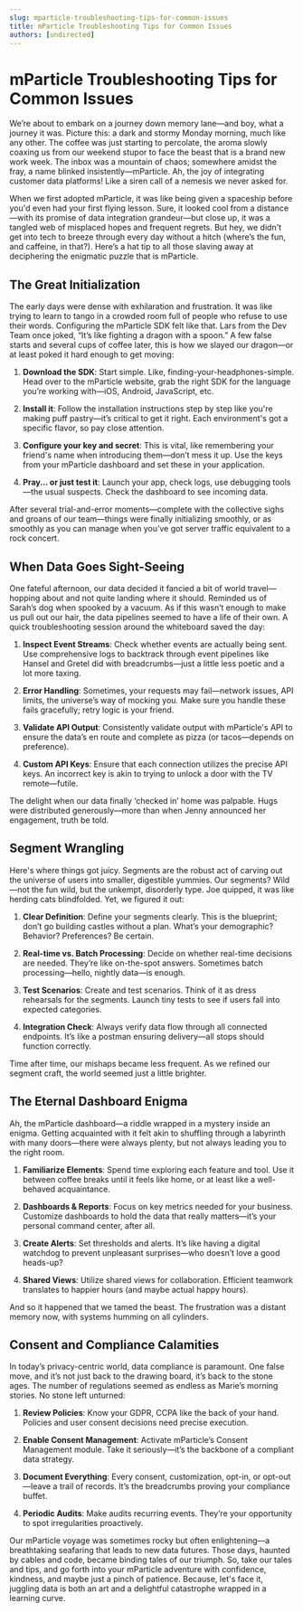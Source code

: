 ```yaml
---
slug: mparticle-troubleshooting-tips-for-common-issues
title: mParticle Troubleshooting Tips for Common Issues
authors: [undirected]
---
```



# mParticle Troubleshooting Tips for Common Issues

We’re about to embark on a journey down memory lane—and boy, what a journey it was. Picture this: a dark and stormy Monday morning, much like any other. The coffee was just starting to percolate, the aroma slowly coaxing us from our weekend stupor to face the beast that is a brand new work week. The inbox was a mountain of chaos; somewhere amidst the fray, a name blinked insistently—mParticle. Ah, the joy of integrating customer data platforms! Like a siren call of a nemesis we never asked for.

When we first adopted mParticle, it was like being given a spaceship before you'd even had your first flying lesson. Sure, it looked cool from a distance—with its promise of data integration grandeur—but close up, it was a tangled web of misplaced hopes and frequent regrets. But hey, we didn't get into tech to breeze through every day without a hitch (where’s the fun, and caffeine, in that?). Here’s a hat tip to all those slaving away at deciphering the enigmatic puzzle that is mParticle. 

## The Great Initialization

The early days were dense with exhilaration and frustration. It was like trying to learn to tango in a crowded room full of people who refuse to use their words. Configuring the mParticle SDK felt like that. Lars from the Dev Team once joked, “It’s like fighting a dragon with a spoon.” A few false starts and several cups of coffee later, this is how we slayed our dragon—or at least poked it hard enough to get moving:
 
1. **Download the SDK**: Start simple. Like, finding-your-headphones-simple. Head over to the mParticle website, grab the right SDK for the language you’re working with—iOS, Android, JavaScript, etc.

2. **Install it**: Follow the installation instructions step by step like you're making puff pastry—it’s critical to get it right. Each environment's got a specific flavor, so pay close attention.

3. **Configure your key and secret**: This is vital, like remembering your friend's name when introducing them—don’t mess it up. Use the keys from your mParticle dashboard and set these in your application.

4. **Pray... or just test it**: Launch your app, check logs, use debugging tools—the usual suspects. Check the dashboard to see incoming data.

After several trial-and-error moments—complete with the collective sighs and groans of our team—things were finally initializing smoothly, or as smoothly as you can manage when you’ve got server traffic equivalent to a rock concert.

## When Data Goes Sight-Seeing

One fateful afternoon, our data decided it fancied a bit of world travel—hopping about and not quite landing where it should. Reminded us of Sarah’s dog when spooked by a vacuum. As if this wasn’t enough to make us pull out our hair, the data pipelines seemed to have a life of their own. A quick troubleshooting session around the whiteboard saved the day:

1. **Inspect Event Streams**: Check whether events are actually being sent. Use comprehensive logs to backtrack through event pipelines like Hansel and Gretel did with breadcrumbs—just a little less poetic and a lot more taxing.
  
2. **Error Handling**: Sometimes, your requests may fail—network issues, API limits, the universe’s way of mocking you. Make sure you handle these fails gracefully; retry logic is your friend.
  
3. **Validate API Output**: Consistently validate output with mParticle's API to ensure the data’s en route and complete as pizza (or tacos—depends on preference).

4. **Custom API Keys**: Ensure that each connection utilizes the precise API keys. An incorrect key is akin to trying to unlock a door with the TV remote—futile.

The delight when our data finally ‘checked in’ home was palpable. Hugs were distributed generously—more than when Jenny announced her engagement, truth be told.

## Segment Wrangling

Here's where things got juicy. Segments are the robust act of carving out the universe of users into smaller, digestible yummies. Our segments? Wild—not the fun wild, but the unkempt, disorderly type. Joe quipped, it was like herding cats blindfolded. Yet, we figured it out:

1. **Clear Definition**: Define your segments clearly. This is the blueprint; don’t go building castles without a plan. What’s your demographic? Behavior? Preferences? Be certain.

2. **Real-time vs. Batch Processing**: Decide on whether real-time decisions are needed. They’re like on-the-spot answers. Sometimes batch processing—hello, nightly data—is enough.

3. **Test Scenarios**: Create and test scenarios. Think of it as dress rehearsals for the segments. Launch tiny tests to see if users fall into expected categories.

4. **Integration Check**: Always verify data flow through all connected endpoints. It’s like a postman ensuring delivery—all stops should function correctly.

Time after time, our mishaps became less frequent. As we refined our segment craft, the world seemed just a little brighter.

## The Eternal Dashboard Enigma

Ah, the mParticle dashboard—a riddle wrapped in a mystery inside an enigma. Getting acquainted with it felt akin to shuffling through a labyrinth with many doors—there were always plenty, but not always leading you to the right room. 

1. **Familiarize Elements**: Spend time exploring each feature and tool. Use it between coffee breaks until it feels like home, or at least like a well-behaved acquaintance.

2. **Dashboards & Reports**: Focus on key metrics needed for your business. Customize dashboards to hold the data that really matters—it’s your personal command center, after all.

3. **Create Alerts**: Set thresholds and alerts. It’s like having a digital watchdog to prevent unpleasant surprises—who doesn’t love a good heads-up?

4. **Shared Views**: Utilize shared views for collaboration. Efficient teamwork translates to happier hours (and maybe actual happy hours).

And so it happened that we tamed the beast. The frustration was a distant memory now, with systems humming on all cylinders. 

## Consent and Compliance Calamities

In today’s privacy-centric world, data compliance is paramount. One false move, and it’s not just back to the drawing board, it’s back to the stone ages. The number of regulations seemed as endless as Marie’s morning stories. No stone left unturned:

1. **Review Policies**: Know your GDPR, CCPA like the back of your hand. Policies and user consent decisions need precise execution.
 
2. **Enable Consent Management**: Activate mParticle’s Consent Management module. Take it seriously—it’s the backbone of a compliant data strategy.

3. **Document Everything**: Every consent, customization, opt-in, or opt-out—leave a trail of records. It’s the breadcrumbs proving your compliance buffet.

4. **Periodic Audits**: Make audits recurring events. They’re your opportunity to spot irregularities proactively.

Our mParticle voyage was sometimes rocky but often enlightening—a breathtaking seafaring that leads to new data futures. Those days, haunted by cables and code, became binding tales of our triumph. So, take our tales and tips, and go forth into your mParticle adventure with confidence, kindness, and maybe just a pinch of patience. Because, let's face it, juggling data is both an art and a delightful catastrophe wrapped in a learning curve.
